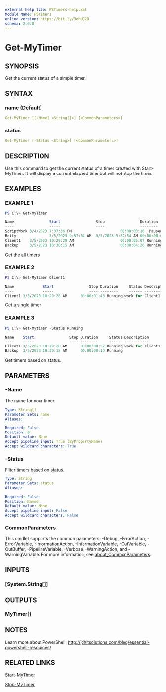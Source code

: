 ```yaml
---
external help file: PSTimers-help.xml
Module Name: PSTimers
online version: https://bit.ly/3ehUQ2D
schema: 2.0.0
---
```


# Get-MyTimer

## SYNOPSIS

Get the current status of a simple timer.

## SYNTAX

### name (Default)

```yaml
Get-MyTimer [[-Name] <String[]>] [<CommonParameters>]
```

### status

```yaml
Get-MyTimer [-Status <String>] [<CommonParameters>]
```

## DESCRIPTION

Use this command to get the current status of a timer created with Start-MyTimer. It will display a current elapsed time but will not stop the timer.

## EXAMPLES

### EXAMPLE 1

```powershell
PS C:\> Get-MyTimer

Name                Start                Stop                Duration     Status
----                -----                ----                --------     ------
ScriptWork 3/4/2023 7:37:36 PM                      00:00:00:10  Paused
Betty               3/5/2023 9:57:34 AM  3/5/2023 9:57:54 AM 00:00:00:00   Reset
Client1    3/5/2023 10:29:28 AM                     00:00:05:07 Running
Backup     3/5/2023 10:30:15 AM                     00:00:04:20 Running
```

Get the all timers

### EXAMPLE 2

```powershell
PS C:\> Get-MyTimer Client1

Name             Start                Stop Duration     Status Description
----             -----                ---- --------     ------ -----------
Client1 3/5/2023 10:29:28 AM      00:00:01:43 Running work for Client1

```

Get a single timer.

### EXAMPLE 3

```powershell
PS C:\> Get-Mytimer -Status Running

Name    Start                Stop Duration     Status Description
----    -----                ---- --------     ------ -----------
Client1 3/5/2023 10:29:28 AM      00:00:00:57 Running work for Client1
Backup  3/5/2023 10:30:15 AM      00:00:00:10 Running
```

Get timers based on status.

## PARAMETERS

### -Name

The name for your timer.

```yaml
Type: String[]
Parameter Sets: name
Aliases:

Required: False
Position: 0
Default value: None
Accept pipeline input: True (ByPropertyName)
Accept wildcard characters: True
```

### -Status

Filter timers based on status.

```yaml
Type: String
Parameter Sets: status
Aliases:

Required: False
Position: Named
Default value: None
Accept pipeline input: False
Accept wildcard characters: False
```

### CommonParameters

This cmdlet supports the common parameters: -Debug, -ErrorAction, -ErrorVariable, -InformationAction, -InformationVariable, -OutVariable, -OutBuffer, -PipelineVariable, -Verbose, -WarningAction, and -WarningVariable. For more information, see [about_CommonParameters](http://go.microsoft.com/fwlink/?LinkID=113216).

## INPUTS

### [System.String[]]

## OUTPUTS

### MyTimer[]

## NOTES

Learn more about PowerShell: http://jdhitsolutions.com/blog/essential-powershell-resources/

## RELATED LINKS

[Start-MyTimer](Start-MyTimer.md)

[Stop-MyTimer](Stop-MyTimer.md)
